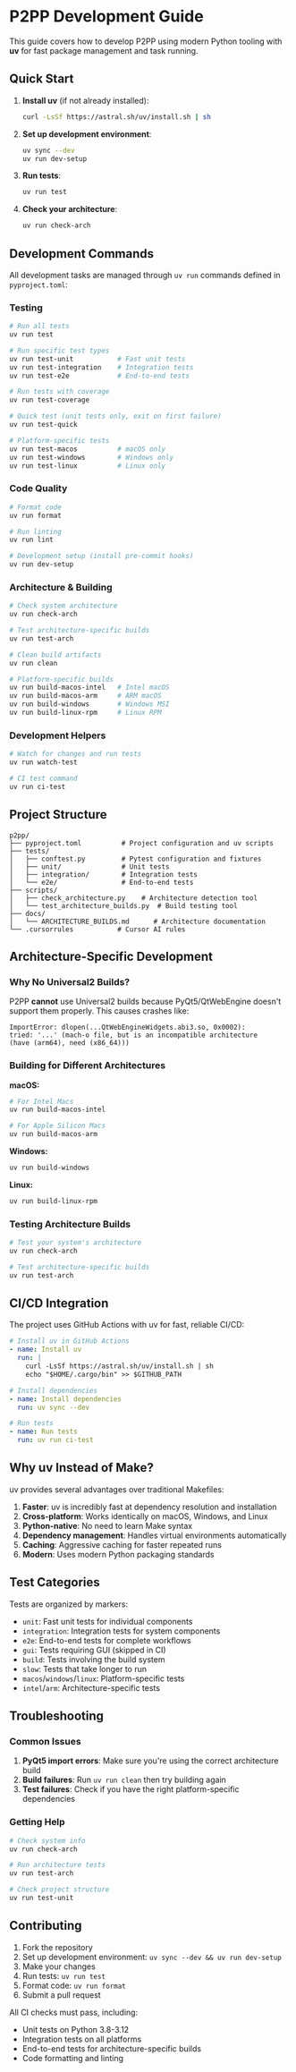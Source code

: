 # P2PP Development Guide

This guide covers how to develop P2PP using modern Python tooling with **uv** for fast package management and task running.

## Quick Start

1. **Install uv** (if not already installed):
   ```bash
   curl -LsSf https://astral.sh/uv/install.sh | sh
   ```

2. **Set up development environment**:
   ```bash
   uv sync --dev
   uv run dev-setup
   ```

3. **Run tests**:
   ```bash
   uv run test
   ```

4. **Check your architecture**:
   ```bash
   uv run check-arch
   ```

## Development Commands

All development tasks are managed through `uv run` commands defined in `pyproject.toml`:

### Testing
```bash
# Run all tests
uv run test

# Run specific test types
uv run test-unit           # Fast unit tests
uv run test-integration    # Integration tests
uv run test-e2e            # End-to-end tests

# Run tests with coverage
uv run test-coverage

# Quick test (unit tests only, exit on first failure)
uv run test-quick

# Platform-specific tests
uv run test-macos          # macOS only
uv run test-windows        # Windows only  
uv run test-linux          # Linux only
```

### Code Quality
```bash
# Format code
uv run format

# Run linting
uv run lint

# Development setup (install pre-commit hooks)
uv run dev-setup
```

### Architecture & Building
```bash
# Check system architecture
uv run check-arch

# Test architecture-specific builds
uv run test-arch

# Clean build artifacts
uv run clean

# Platform-specific builds
uv run build-macos-intel   # Intel macOS
uv run build-macos-arm     # ARM macOS
uv run build-windows       # Windows MSI
uv run build-linux-rpm     # Linux RPM
```

### Development Helpers
```bash
# Watch for changes and run tests
uv run watch-test

# CI test command
uv run ci-test
```

## Project Structure

```
p2pp/
├── pyproject.toml          # Project configuration and uv scripts
├── tests/
│   ├── conftest.py         # Pytest configuration and fixtures
│   ├── unit/               # Unit tests
│   ├── integration/        # Integration tests
│   └── e2e/                # End-to-end tests
├── scripts/
│   ├── check_architecture.py    # Architecture detection tool
│   └── test_architecture_builds.py  # Build testing tool
├── docs/
│   └── ARCHITECTURE_BUILDS.md      # Architecture documentation
└── .cursorrules           # Cursor AI rules
```

## Architecture-Specific Development

### Why No Universal2 Builds?

P2PP **cannot** use Universal2 builds because PyQt5/QtWebEngine doesn't support them properly. This causes crashes like:

```
ImportError: dlopen(...QtWebEngineWidgets.abi3.so, 0x0002): 
tried: '...' (mach-o file, but is an incompatible architecture 
(have (arm64), need (x86_64)))
```

### Building for Different Architectures

**macOS:**
```bash
# For Intel Macs
uv run build-macos-intel

# For Apple Silicon Macs
uv run build-macos-arm
```

**Windows:**
```bash
uv run build-windows
```

**Linux:**
```bash
uv run build-linux-rpm
```

### Testing Architecture Builds

```bash
# Test your system's architecture
uv run check-arch

# Test architecture-specific builds
uv run test-arch
```

## CI/CD Integration

The project uses GitHub Actions with uv for fast, reliable CI/CD:

```yaml
# Install uv in GitHub Actions
- name: Install uv
  run: |
    curl -LsSf https://astral.sh/uv/install.sh | sh
    echo "$HOME/.cargo/bin" >> $GITHUB_PATH

# Install dependencies
- name: Install dependencies
  run: uv sync --dev

# Run tests
- name: Run tests
  run: uv run ci-test
```

## Why uv Instead of Make?

uv provides several advantages over traditional Makefiles:

1. **Faster**: uv is incredibly fast at dependency resolution and installation
2. **Cross-platform**: Works identically on macOS, Windows, and Linux
3. **Python-native**: No need to learn Make syntax
4. **Dependency management**: Handles virtual environments automatically
5. **Caching**: Aggressive caching for faster repeated runs
6. **Modern**: Uses modern Python packaging standards

## Test Categories

Tests are organized by markers:

- `unit`: Fast unit tests for individual components
- `integration`: Integration tests for system components
- `e2e`: End-to-end tests for complete workflows
- `gui`: Tests requiring GUI (skipped in CI)
- `build`: Tests involving the build system
- `slow`: Tests that take longer to run
- `macos`/`windows`/`linux`: Platform-specific tests
- `intel`/`arm`: Architecture-specific tests

## Troubleshooting

### Common Issues

1. **PyQt5 import errors**: Make sure you're using the correct architecture build
2. **Build failures**: Run `uv run clean` then try building again
3. **Test failures**: Check if you have the right platform-specific dependencies

### Getting Help

```bash
# Check system info
uv run check-arch

# Run architecture tests
uv run test-arch

# Check project structure
uv run test-unit
```

## Contributing

1. Fork the repository
2. Set up development environment: `uv sync --dev && uv run dev-setup`
3. Make your changes
4. Run tests: `uv run test`
5. Format code: `uv run format`
6. Submit a pull request

All CI checks must pass, including:
- Unit tests on Python 3.8-3.12
- Integration tests on all platforms
- End-to-end tests for architecture-specific builds
- Code formatting and linting